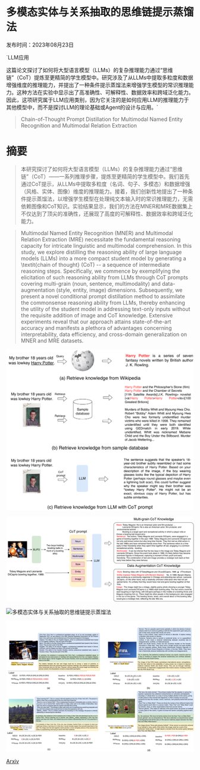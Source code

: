 # 多模态实体与关系抽取的思维链提示蒸馏法

发布时间：2023年08月23日

`LLM应用

这篇论文探讨了如何将大型语言模型（LLMs）的复杂推理能力通过“思维链”（CoT）提炼至更精简的学生模型中。研究涉及了从LLMs中提取多粒度和数据增强维度的推理能力，并提出了一种条件提示蒸馏法来增强学生模型的常识推理能力。这种方法在实验中显示出了高准确性、可解释性、数据效率和跨域泛化能力。因此，这项研究属于LLM应用类别，因为它关注的是如何应用LLM的推理能力于其他模型中，而不是探讨LLM的理论基础或Agent的设计与应用。`

> Chain-of-Thought Prompt Distillation for Multimodal Named Entity Recognition and Multimodal Relation Extraction

# 摘要

> 本研究探讨了如何将大型语言模型（LLMs）的复杂推理能力通过“思维链”（CoT）——一系列推理步骤，提炼至更精简的学生模型中。我们首先通过CoT提示，从LLMs中提取多粒度（名词、句子、多模态）和数据增强（风格、实体、图像）维度的推理能力。接着，我们创新性地提出了一种条件提示蒸馏法，以增强学生模型在处理纯文本输入时的常识推理能力，无需依赖图像和CoT知识。实验结果显示，我们的方法在MNER和MRE数据集上不仅达到了顶尖的准确性，还展现了高度的可解释性、数据效率和跨域泛化能力。

> Multimodal Named Entity Recognition (MNER) and Multimodal Relation Extraction (MRE) necessitate the fundamental reasoning capacity for intricate linguistic and multimodal comprehension. In this study, we explore distilling the reasoning ability of large language models (LLMs) into a more compact student model by generating a \textit{chain of thought} (CoT) -- a sequence of intermediate reasoning steps. Specifically, we commence by exemplifying the elicitation of such reasoning ability from LLMs through CoT prompts covering multi-grain (noun, sentence, multimodality) and data-augmentation (style, entity, image) dimensions. Subsequently, we present a novel conditional prompt distillation method to assimilate the commonsense reasoning ability from LLMs, thereby enhancing the utility of the student model in addressing text-only inputs without the requisite addition of image and CoT knowledge. Extensive experiments reveal that our approach attains state-of-the-art accuracy and manifests a plethora of advantages concerning interpretability, data efficiency, and cross-domain generalization on MNER and MRE datasets.

![多模态实体与关系抽取的思维链提示蒸馏法](../../../paper_images/2306.14122/x1.png)

![多模态实体与关系抽取的思维链提示蒸馏法](../../../paper_images/2306.14122/x2.png)

![多模态实体与关系抽取的思维链提示蒸馏法](../../../paper_images/2306.14122/Figure_1.png)

![多模态实体与关系抽取的思维链提示蒸馏法](../../../paper_images/2306.14122/x3.png)

[Arxiv](https://arxiv.org/abs/2306.14122)